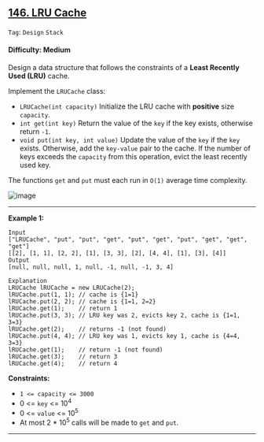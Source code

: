 ## [146. LRU Cache](https://leetcode.com/problems/lru-cache/)

```Tag```: ```Design``` ```Stack```

#### Difficulty: Medium

Design a data structure that follows the constraints of a __Least Recently Used (LRU)__ cache.

Implement the ```LRUCache``` class:

- ```LRUCache(int capacity)``` Initialize the LRU cache with __positive__ size ```capacity```.
- ```int get(int key)``` Return the value of the ```key``` if the key exists, otherwise return ```-1```.
- ```void put(int key, int value)``` Update the value of the ```key``` if the ```key``` exists. Otherwise, add the ```key-value``` pair to the cache. If the number of keys exceeds the ```capacity``` from this operation, evict the least recently used key.

The functions ```get``` and ```put``` must each run in ```O(1)``` average time complexity.

![image](https://user-images.githubusercontent.com/35042430/226724430-fc26ae67-b715-4b7e-9756-f3da83733614.png)

---

__Example 1:__
```
Input
["LRUCache", "put", "put", "get", "put", "get", "put", "get", "get", "get"]
[[2], [1, 1], [2, 2], [1], [3, 3], [2], [4, 4], [1], [3], [4]]
Output
[null, null, null, 1, null, -1, null, -1, 3, 4]

Explanation
LRUCache lRUCache = new LRUCache(2);
lRUCache.put(1, 1); // cache is {1=1}
lRUCache.put(2, 2); // cache is {1=1, 2=2}
lRUCache.get(1);    // return 1
lRUCache.put(3, 3); // LRU key was 2, evicts key 2, cache is {1=1, 3=3}
lRUCache.get(2);    // returns -1 (not found)
lRUCache.put(4, 4); // LRU key was 1, evicts key 1, cache is {4=4, 3=3}
lRUCache.get(1);    // return -1 (not found)
lRUCache.get(3);    // return 3
lRUCache.get(4);    // return 4
```

__Constraints:__

- ```1 <= capacity <= 3000```
- 0 <= ```key``` <= 10<sup>4</sup>
- 0 <= ```value``` <= 10<sup>5</sup>
- At most 2 * 10<sup>5</sup> calls will be made to ```get``` and ```put```.

---

